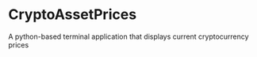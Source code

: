 # CryptoAssetPrices
A python-based terminal application that displays current cryptocurrency prices
